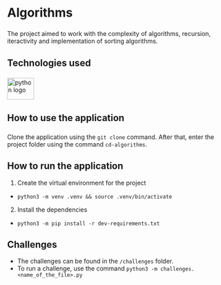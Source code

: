 <h1 align="left">Algorithms</h1>

###

<p align="left">The project aimed to work with the complexity of algorithms, recursion, iteractivity and implementation of sorting algorithms.</p>

###

<h2 align="left">Technologies used</h2>

###

<div align="left">
  <img src="https://cdn.jsdelivr.net/gh/devicons/devicon/icons/python/python-original.svg" height="50" width="62" alt="python logo"  />
</div>

###

<h2 align="left">How to use the application</h2>

###

Clone the application using the `git clone` command. After that, enter the project folder using the command `cd-algorithms`.

###

<h2 align="left">How to run the application</h2>

1. Create the virtual environment for the project
- `python3 -m venv .venv && source .venv/bin/activate`

2. Install the dependencies
- `python3 -m pip install -r dev-requirements.txt`

###

<h2 align="left">Challenges</h2>

- The challenges can be found in the `/challenges` folder.
- To run a challenge, use the command `python3 -m challenges.<name_of_the_file>.py`
